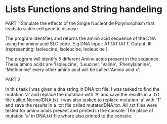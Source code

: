 # Lists Functions and String handeling
PART 1
Simulate the effects of the Single Nucleotide Polymorphism that leads to sickle cell genetic disease.
 
The program identifies and returns the amino acid sequence of the DNA using the
amino acid SLC code.
E.g DNA Input: ATTATTATT.
Output: III (representing: Isoleucine, Isoleucine, Isoleucine ).
 
The program will identify 5 different Amino acids present in the seqaunce.
These amino acids are 'Isoleucine', 'Leucine', 'Valine', 'Phenylalanine', 'Methionine' every other amino acid will be called 'Amino acid x'.
 
PART 2

In this task i was given a dna string in DNA.txt file.
I was tasked to find the mutation 'a' and replace the mutation with 'A' and save the results in a .txt file called NormalDNA.txt.
I was also tasked to replace mutation 'a' with 'T' and save the results in a .txt file called mutatedDNA.txt.
All .txt files were tested for amino acids present and printed in the console.
The place of mutation 'a' in DNA.txt file where also printed to the console.
